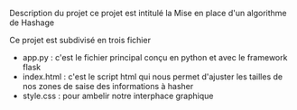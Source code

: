 Description du projet
ce projet est intitulé la Mise en place d'un algorithme de Hashage

Ce projet est subdivisé en trois fichier
- app.py : c'est le fichier principal conçu en python et avec le framework flask
- index.html : c'est le script html qui nous permet d'ajuster les tailles de nos zones de saise des informations à hasher
- style.css : pour ambelir notre interphace graphique



